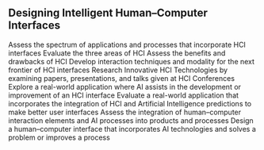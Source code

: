 ## Designing Intelligent Human–Computer Interfaces

Assess the spectrum of applications and processes that incorporate HCI interfaces
Evaluate the three areas of HCI
Assess the benefits and drawbacks of HCI
Develop interaction techniques and modality for the next frontier of HCI interfaces
Research Innovative HCI Technologies by examining papers, presentations, and talks given at HCI Conferences
Explore a real-world application where AI assists in the development or improvement of an HCI interface
Evaluate a real-world application that incorporates the integration of HCI and Artificial Intelligence predictions to make better user interfaces
Assess the integration of human–computer interaction elements and AI processes into products and processes
Design a human–computer interface that incorporates AI technologies and solves a problem or improves a process
